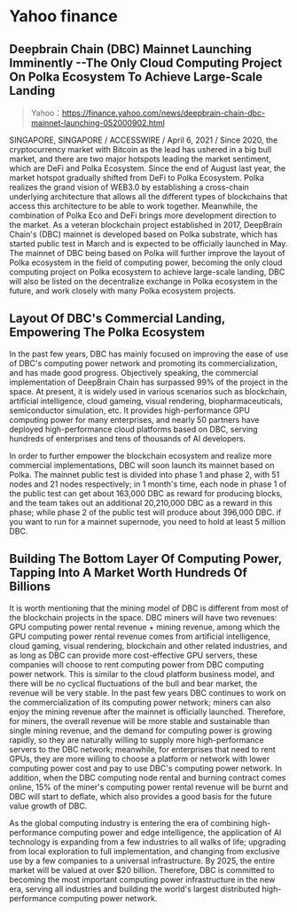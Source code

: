 # Yahoo finance
## Deepbrain Chain (DBC) Mainnet Launching Imminently --The Only Cloud Computing Project On Polka Ecosystem To Achieve Large-Scale Landing

> Yahoo：https://finance.yahoo.com/news/deepbrain-chain-dbc-mainnet-launching-052000902.html

SINGAPORE, SINGAPORE / ACCESSWIRE / April 6, 2021 / Since 2020, the cryptocurrency market with Bitcoin as the lead has ushered in a big bull market, and there are two major hotspots leading the market sentiment, which are DeFi and Polka Ecosystem. Since the end of August last year, the market hotspot gradually shifted from DeFi to Polka Ecosystem. Polka realizes the grand vision of WEB3.0 by establishing a cross-chain underlying architecture that allows all the different types of blockchains that access this architecture to be able to work together. Meanwhile, the combination of Polka Eco and DeFi brings more development direction to the market. As a veteran blockchain project established in 2017, DeepBrain Chain's (DBC) mainnet is developed based on Polka substrate, which has started public test in March and is expected to be officially launched in May. The mainnet of DBC being based on Polka will further improve the layout of Polka ecosystem in the field of computing power, becoming the only cloud computing project on Polka ecosystem to achieve large-scale landing, DBC will also be listed on the decentralize exchange in Polka ecosystem in the future, and work closely with many Polka ecosystem projects.

## Layout Of DBC's Commercial Landing, Empowering The Polka Ecosystem

In the past few years, DBC has mainly focused on improving the ease of use of DBC's computing power network and promoting its commercialization, and has made good progress. Objectively speaking, the commercial implementation of DeepBrain Chain has surpassed 99% of the project in the space. At present, it is widely used in various scenarios such as blockchain, artificial intelligence, cloud gameing, visual rendering, biopharmaceuticals, semiconductor simulation, etc. It provides high-performance GPU computing power for many enterprises, and nearly 50 partners have deployed high-performance cloud platforms based on DBC, serving hundreds of enterprises and tens of thousands of AI developers.

In order to further empower the blockchain ecosystem and realize more commercial implementations, DBC will soon launch its mainnet based on Polka. The mainnet public test is divided into phase 1 and phase 2, with 51 nodes and 21 nodes respectively; in 1 month's time, each node in phase 1 of the public test can get about 163,000 DBC as reward for producing blocks, and the team takes out an additional 20,210,000 DBC as a reward in this phase; while phase 2 of the public test will produce about 396,000 DBC. if you want to run for a mainnet supernode, you need to hold at least 5 million DBC.

## Building The Bottom Layer Of Computing Power, Tapping Into A Market Worth Hundreds Of Billions

It is worth mentioning that the mining model of DBC is different from most of the blockchain projects in the space. DBC miners will have two revenues: GPU computing power rental revenue + mining revenue, among which the GPU computing power rental revenue comes from artificial intelligence, cloud gaming, visual rendering, blockchain and other related industries, and as long as DBC can provide more cost-effective GPU servers, these companies will choose to rent computing power from DBC computing power network. This is similar to the cloud platform business model, and there will be no cyclical fluctuations of the bull and bear market, the revenue will be very stable. In the past few years DBC continues to work on the commercialization of its computing power network; miners can also enjoy the mining revenue after the mainnet is officially launched. Therefore, for miners, the overall revenue will be more stable and sustainable than single mining revenue, and the demand for computing power is growing rapidly, so they are naturally willing to supply more high-performance servers to the DBC network; meanwhile, for enterprises that need to rent GPUs, they are more willing to choose a platform or network with lower computing power cost and pay to use DBC's computing power network. In addition, when the DBC computing node rental and burning contract comes online, 15% of the miner's computing power rental revenue will be burnt and DBC will start to deflate, which also provides a good basis for the future value growth of DBC.

As the global computing industry is entering the era of combining high-performance computing power and edge intelligence, the application of AI technology is expanding from a few industries to all walks of life; upgrading from local exploration to full implementation, and changing from exclusive use by a few companies to a universal infrastructure. By 2025, the entire market will be valued at over $20 billion. Therefore, DBC is committed to becoming the most important computing power infrastructure in the new era, serving all industries and building the world's largest distributed high-performance computing power network.
